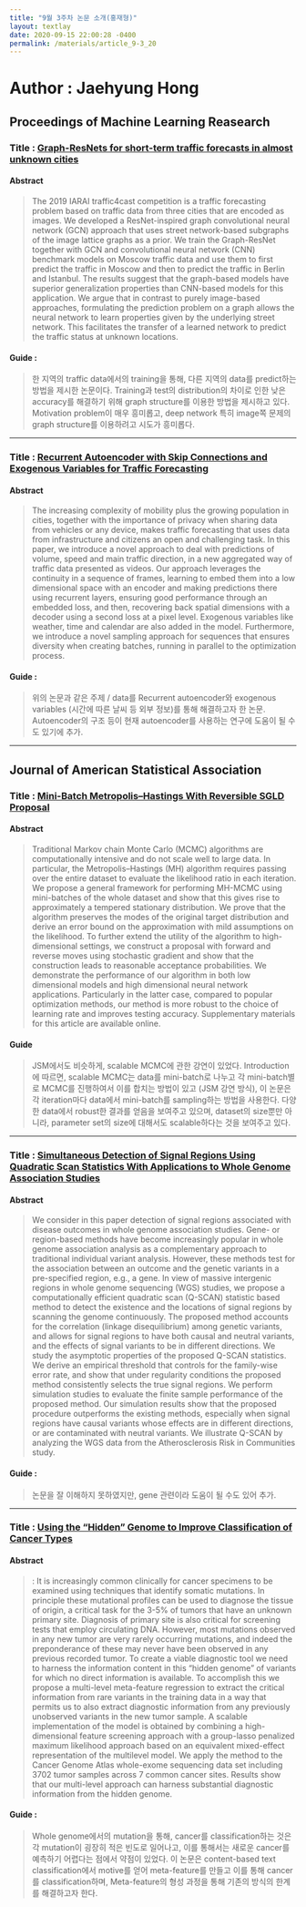 ```yaml
---
title: "9월 3주차 논문 소개(홍재형)"
layout: textlay
date: 2020-09-15 22:00:28 -0400
permalink: /materials/article_9-3_20
---
```


# Author : Jaehyung Hong

## Proceedings of Machine Learning Reasearch
### Title : [Graph-ResNets for short-term traffic forecasts in almost unknown cities](http://proceedings.mlr.press/v123/martin20a.html)

#### Abstract
> The 2019 IARAI traffic4cast competition is a traffic forecasting problem based on traffic data from three cities that are encoded as images. We developed a ResNet-inspired graph convolutional neural network (GCN) approach that uses street network-based subgraphs of the image lattice graphs as a prior. We train the Graph-ResNet together with GCN and convolutional neural network (CNN) benchmark models on Moscow traffic data and use them to first predict the traffic in Moscow and then to predict the traffic in Berlin and Istanbul. The results suggest that the graph-based models have superior generalization properties than CNN-based models for this application. We argue that in contrast to purely image-based approaches, formulating the prediction problem on a graph allows the neural network to learn properties given by the underlying street network. This facilitates the transfer of a learned network to predict the traffic status at unknown locations.

#### Guide : 
> 한 지역의 traffic data에서의 training을 통해, 다른 지역의 data를 predict하는 방법을 제시한 논문이다. Training과 test의 distribution의 차이로 인한 낮은 accuracy를 해결하기 위해 graph structure를 이용한 방법을 제시하고 있다. Motivation problem이 매우 흥미롭고, deep network 특히 image쪽 문제의 graph structure를 이용하려고 시도가 흥미롭다.

------------------------
### Title : [Recurrent Autoencoder with Skip Connections and Exogenous Variables for Traffic Forecasting](http://proceedings.mlr.press/v123/herruzo20a.html)

#### Abstract
> The increasing complexity of mobility plus the growing population in cities, together with the importance of privacy when sharing data from vehicles or any device, makes traffic forecasting that uses data from infrastructure and citizens an open and challenging task. In this paper, we introduce a novel approach to deal with predictions of volume, speed and main traffic direction, in a new aggregated way of traffic data presented as videos. Our approach leverages the continuity in a sequence of frames, learning to embed them into a low dimensional space with an encoder and making predictions there using recurrent layers, ensuring good performance through an embedded loss, and then, recovering back spatial dimensions with a decoder using a second loss at a pixel level. Exogenous variables like weather, time and calendar are also added in the model. Furthermore, we introduce a novel sampling approach for sequences that ensures diversity when creating batches, running in parallel to the optimization process.

#### Guide :
> 위의 논문과 같은 주제 / data를 Recurrent autoencoder와 exogenous variables (시간에 따른 날씨 등 외부 정보)를 통해 해결하고자 한 논문. Autoencoder의 구조 등이 현재 autoencoder를 사용하는 연구에 도움이 될 수도 있기에 추가.

----------------------
## Journal of American Statistical Association

### Title : [Mini-Batch Metropolis–Hastings With Reversible SGLD Proposal](https://www.tandfonline.com/doi/full/10.1080/01621459.2020.1782222)

#### Abstract 
> Traditional Markov chain Monte Carlo (MCMC) algorithms are computationally intensive and do not scale well to large data. In particular, the Metropolis–Hastings (MH) algorithm requires passing over the entire dataset to evaluate the likelihood ratio in each iteration. We propose a general framework for performing MH-MCMC using mini-batches of the whole dataset and show that this gives rise to approximately a tempered stationary distribution. We prove that the algorithm preserves the modes of the original target distribution and derive an error bound on the approximation with mild assumptions on the likelihood. To further extend the utility of the algorithm to high-dimensional settings, we construct a proposal with forward and reverse moves using stochastic gradient and show that the construction leads to reasonable acceptance probabilities. We demonstrate the performance of our algorithm in both low dimensional models and high dimensional neural network applications. Particularly in the latter case, compared to popular optimization methods, our method is more robust to the choice of learning rate and improves testing accuracy. Supplementary materials for this article are available online.

#### Guide
> JSM에서도 비슷하게, scalable MCMC에 관한 강연이 있었다. Introduction에 따르면, scalable MCMC는 data를 mini-batch로 나누고 각 mini-batch별로 MCMC를 진행하여서 이를 합치는 방법이 있고 (JSM 강연 방식), 이 논문은 각 iteration마다 data에서 mini-batch를 sampling하는 방법을 사용한다. 다양한 data에서 robust한 결과를 얻음을 보여주고 있으며, dataset의 size뿐만 아니라, parameter set의 size에 대해서도 scalable하다는 것을 보여주고 있다. 

---------------------
### Title : [Simultaneous Detection of Signal Regions Using Quadratic Scan Statistics With Applications to Whole Genome Association Studies](https://amstat.tandfonline.com/doi/full/10.1080/01621459.2020.1822849)

#### Abstract 
> We consider in this paper detection of signal regions associated with disease outcomes in whole genome association studies. Gene- or region-based methods have become increasingly popular in whole genome association analysis as a complementary approach to traditional individual variant analysis. However, these methods test for the association between an outcome and the genetic variants in a pre-specified region, e.g., a gene. In view of massive intergenic regions in whole genome sequencing (WGS) studies, we propose a computationally efficient quadratic scan (Q-SCAN) statistic based method to detect the existence and the locations of signal regions by scanning the genome continuously. The proposed method accounts for the correlation (linkage disequilibrium) among genetic variants, and allows for signal regions to have both causal and neutral variants, and the effects of signal variants to be in different directions. We study the asymptotic properties of the proposed Q-SCAN statistics. We derive an empirical threshold that controls for the family-wise error rate, and show that under regularity conditions the proposed method consistently selects the true signal regions. We perform simulation studies to evaluate the finite sample performance of the proposed method. Our simulation results show that the proposed procedure outperforms the existing methods, especially when signal regions have causal variants whose effects are in different directions, or are contaminated with neutral variants. We illustrate Q-SCAN by analyzing the WGS data from the Atherosclerosis Risk in Communities study.

#### Guide :
> 논문을 잘 이해하지 못하였지만, gene 관련이라 도움이 될 수도 있어 추가.


----------------------
### Title : [Using the “Hidden” Genome to Improve Classification of Cancer Types](https://onlinelibrary.wiley.com/doi/10.1111/biom.13367)

#### Abstract 
> : It is increasingly common clinically for cancer specimens to be examined using techniques that identify somatic mutations. In principle these mutational profiles can be used to diagnose the tissue of origin, a critical task for the 3-5% of tumors that have an unknown primary site. Diagnosis of primary site is also critical for screening tests that employ circulating DNA. However, most mutations observed in any new tumor are very rarely occurring mutations, and indeed the preponderance of these may never have been observed in any previous recorded tumor. To create a viable diagnostic tool we need to harness the information content in this “hidden genome” of variants for which no direct information is available. To accomplish this we propose a multi-level meta-feature regression to extract the critical information from rare variants in the training data in a way that permits us to also extract diagnostic information from any previously unobserved variants in the new tumor sample. A scalable implementation of the model is obtained by combining a high-dimensional feature screening approach with a group-lasso penalized maximum likelihood approach based on an equivalent mixed-effect representation of the multilevel model. We apply the method to the Cancer Genome Atlas whole-exome sequencing data set including 3702 tumor samples across 7 common cancer sites. Results show that our multi-level approach can harness substantial diagnostic information from the hidden genome.

#### Guide :
> Whole genome에서의 mutation을 통해, cancer를 classification하는 것은 각 mutation이 굉장히 적은 빈도로 일어나고, 이를 통해서는 새로운 cancer를 예측하기 어렵다는 점에서 약점이 있었다. 이 논문은 content-based text classification에서 motive를 얻어 meta-feature를 만들고 이를 통해 cancer를 classification하며, Meta-feature의 형성 과정을 통해 기존의 방식의 한계를 해결하고자 한다.
